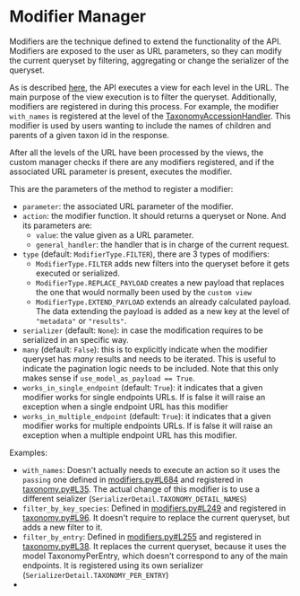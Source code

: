 Modifier Manager
===

Modifiers are the technique defined to extend the functionality of the API. Modifiers are exposed to the user as URL parameters, so they can modify the current queryset by filtering, aggregating or change the serializer of the queryset.

As is described [here](./README.md), the API executes a view for each level in the URL. The main purpose of the view execution is to filter the queryset. Additionally, modifiers are registered in during this process. For example, the modifier `with_names` is registered at the level of the [TaxonomyAccessionHandler](./taxonomy.py#L39). This modifier is used by users wanting to include the names of children and parents of a given taxon id in the response.

After all the levels of the URL have been processed by the views, the custom manager checks if there are any modifiers registered, and if the associated URL parameter is present, executes the modifier.

This are the parameters of the method to register a modifier:
* `parameter`: the associated URL parameter of the modifier.
* `action`: the modifier function. It should returns a queryset or None. And its parameters are:
  * `value`: the value given as a URL parameter.
  * `general_handler`: the handler that is in charge of the current request.
* `type` (default: `ModifierType.FILTER`), there are 3 types of modifiers:
  * `ModifierType.FILTER` adds new filters into the queryset before it gets executed or serialized.
  * `ModifierType.REPLACE_PAYLOAD` creates a new payload that replaces the one that would normally been used by the `custom view`
  * `ModifierType.EXTEND_PAYLOAD` extends an already calculated payload. The data extending the payload is added as a new key at the level of `"metadata"` or `"results"`.
* `serializer` (default: `None`): in case the modification requires to be serialized in an specific way.
* `many` (default: `False`): this is to explicitly indicate when the modifier queryset has *many* results and needs to be iterated. This is useful to indicate the pagination logic needs to be included. Note that this only makes sense if `use_model_as_payload == True`. 
* `works_in_single_endpoint` (default: `True`): it indicates that a given modifier works for single endpoints URLs. If is false it will raise an exception when a single endpoint URL has this modifier
* `works_in_multiple_endpoint` (default: `True`): it indicates that a given modifier works for multiple endpoints URLs. If is false it will raise an exception when a multiple endpoint URL has this modifier.

Examples:
* `with_names`: Doesn't actually needs to execute an action so it uses the `passing` one defined in [modifiers.py#L684](./modifiers.py#L684) and registered in [taxonomy.py#L35](./taxonomy.py#L35). The actual change of this modifier is to use a different seializer (`SerializerDetail.TAXONOMY_DETAIL_NAMES`)
* `filter_by_key_species`: Defined in [modifiers.py#L249](./modifiers.py#L249) and registered in [taxonomy.py#L96](./taxonomy.py#L96). It doesn't require to replace the current queryset, but adds a new filter to it. 
* `filter_by_entry`: Defined in [modifiers.py#L255](./modifiers.py#L249) and registered in [taxonomy.py#L38](./taxonomy.py#L96). It replaces the current queryset, because it uses the model TaxonomyPerEntry, which doesn't correspond to any of the main endpoints. It is registered using its own serializer (`SerializerDetail.TAXONOMY_PER_ENTRY`) 
* 
